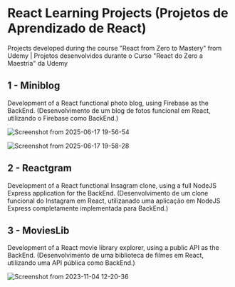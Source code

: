 # React Learning Projects (Projetos de Aprendizado de React)
Projects developed during the course "React from Zero to Mastery" from Udemy | Projetos desenvolvidos durante o Curso "React do Zero a Maestria" da Udemy

## 1 - Miniblog
Development of a React functional photo blog, using Firebase as the BackEnd.
(Desenvolvimento de um blog de fotos funcional em React, utilizando o Firebase como BackEnd.)

![Screenshot from 2025-06-17 19-56-54](https://github.com/user-attachments/assets/d3486c12-42d5-4bce-bbda-7d4a593a549c)

![Screenshot from 2025-06-17 19-58-28](https://github.com/user-attachments/assets/99297e59-9c2b-4191-9e62-7eb041045321)

## 2 - Reactgram
Development of a React functional Insagram clone, using a full NodeJS Express application for the BackEnd.
(Desenvolvimento de um clone funcional do Instagram em React, utilizanado uma aplicação em NodeJS Express completamente implementada para BackEnd.)

## 3 - MoviesLib
Development of a React movie library explorer, using a public API as the BackEnd.
(Desenvolvimento de uma biblioteca de filmes em React, utilizando uma API pública como BackEnd.)

![Screenshot from 2023-11-04 12-20-36](https://github.com/user-attachments/assets/6bd5f220-1632-4f1e-95af-b95fe90b26f2)
